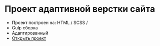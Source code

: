 # Проект адаптивной верстки сайта

- Проект построен на: HTML / SCSS /
- Gulp сборка
- Адаптированный
- [Открыть проект]()
